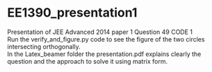 # EE1390_presentation1
Presentation of JEE Advanced 2014 paper 1 Question 49 CODE 1 <br />
Run the verify_and_figure.py code to see the figure of the two circles intersecting orthogonally.<br />
In the Latex_beamer folder the presentation.pdf explains clearly the question and the approach to solve it using matrix form.
